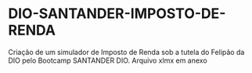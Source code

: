 # DIO-SANTANDER-IMPOSTO-DE-RENDA

Criação de um simulador de Imposto de Renda sob a tutela do Felipão da DIO pelo Bootcamp SANTANDER DIO.
Arquivo xlmx em anexo
